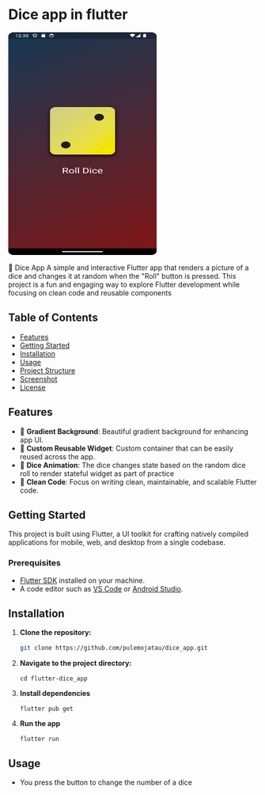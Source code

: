 # Dice app in flutter 

<img src="https://github.com/pulemojatau/dice_app/blob/main/dice_app.png" alt="My Image" width="300" height="450"/>


🎲 Dice App
A simple and interactive Flutter app that renders a picture of a dice and changes it at random when the "Roll" button is pressed. This project is a fun and engaging way to explore Flutter development while focusing on clean code and reusable components 

## Table of Contents
- [Features](#features)
- [Getting Started](#getting-started)
- [Installation](#installation)
- [Usage](#usage)
- [Project Structure](#project-structure)
- [Screenshot](#screenshot)
- [License](#license)

## Features
- 🌈 **Gradient Background**: Beautiful gradient background for enhancing app UI.
- 🔧 **Custom Reusable Widget**: Custom container that can be easily reused across the app.
- 🌈 **Dice Animation**:  The dice changes state based on the random dice roll to render stateful widget as part of practice
- 🧼 **Clean Code**: Focus on writing clean, maintainable, and scalable Flutter code.

## Getting Started
This project is built using Flutter, a UI toolkit for crafting natively compiled applications for mobile, web, and desktop from a single codebase.

### Prerequisites
- [Flutter SDK](https://flutter.dev/docs/get-started/install) installed on your machine.
- A code editor such as [VS Code](https://code.visualstudio.com/) or [Android Studio](https://developer.android.com/studio).

## Installation

1. **Clone the repository:**
   ```bash
   git clone https://github.com/pulemojatau/dice_app.git

2. **Navigate to the project directory:**
   ```
   cd flutter-dice_app
   
3. **Install dependencies**
   ```
   flutter pub get
   
4. **Run the app**
   ```
   flutter run

## Usage
- You press the button to change the number of a dice 
